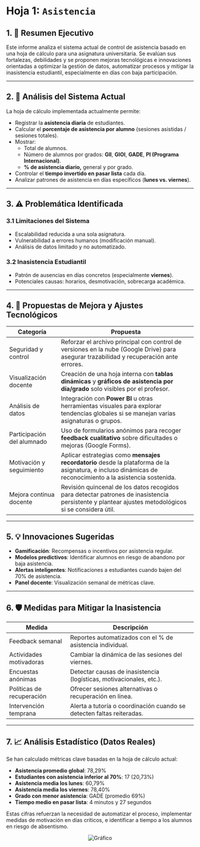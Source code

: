 # Hoja 1: `Asistencia`

## 1. 🧭 Resumen Ejecutivo

Este informe analiza el sistema actual de control de asistencia basado en una hoja de cálculo para una asignatura universitaria. Se evalúan sus fortalezas, debilidades y se proponen mejoras tecnológicas e innovaciones orientadas a optimizar la gestión de datos, automatizar procesos y mitigar la inasistencia estudiantil, especialmente en días con baja participación.

---

## 2. 📝 Análisis del Sistema Actual

La hoja de cálculo implementada actualmente permite:

- Registrar la **asistencia diaria** de estudiantes.
- Calcular el **porcentaje de asistencia por alumno** (sesiones asistidas / sesiones totales).
- Mostrar:
  - Total de alumnos.
  - Número de alumnos por grados: **GII**, **GIOI**, **GADE**, **PI (Programa Internacional)**.
  - **% de asistencia diario,** general y por grado.
- Controlar el **tiempo invertido en pasar lista** cada día.
- Analizar patrones de asistencia en días específicos (**lunes vs. viernes**).

---

## 3. ⚠️ Problemática Identificada

### 3.1 Limitaciones del Sistema
- Escalabilidad reducida a una sola asignatura.
- Vulnerabilidad a errores humanos (modificación manual).
- Análisis de datos limitado y no automatizado.

### 3.2 Inasistencia Estudiantil
- Patrón de ausencias en días concretos (especialmente **viernes**).
- Potenciales causas: horarios, desmotivación, sobrecarga académica.

---

## 4. 🔧 Propuestas de Mejora y Ajustes Tecnológicos

| Categoría  | Propuesta     |
|-|-|
| Seguridad y control        | Reforzar el archivo principal con control de versiones en la nube (Google Drive) para asegurar trazabilidad y recuperación ante errores.   |
| Visualización docente      | Creación de una hoja interna con **tablas dinámicas** y **gráficos de asistencia por día/grado** solo visibles por el profesor.                    |
| Análisis de datos          | Integración con **Power BI** u otras herramientas visuales para explorar tendencias globales si se manejan varias asignaturas o grupos.             |
| Participación del alumnado | Uso de formularios anónimos para recoger **feedback cualitativo** sobre dificultades o mejoras (Google Forms).       |
| Motivación y seguimiento   | Aplicar estrategias como **mensajes recordatorio** desde la plataforma de la asignatura, e incluso dinámicas de reconocimiento a la asistencia sostenida.  |
| Mejora continua docente    | Revisión quincenal de los datos recogidos para detectar patrones de inasistencia persistente y plantear ajustes metodológicos si se considera útil. |

---

## 5. 💡 Innovaciones Sugeridas

- **Gamificación**: Recompensas o incentivos por asistencia regular.
- **Modelos predictivos**: Identificar alumnos en riesgo de abandono por baja asistencia.
- **Alertas inteligentes**: Notificaciones a estudiantes cuando bajen del 70% de asistencia.
- **Panel docente**: Visualización semanal de métricas clave.

---

## 6. 🛡️ Medidas para Mitigar la Inasistencia

| Medida  | Descripción  |
|-|-|
| Feedback semanal               | Reportes automatizados con el % de asistencia individual.                  |
| Actividades motivadoras        | Cambiar la dinámica de las sesiones del viernes.                           |
| Encuestas anónimas             | Detectar causas de inasistencia (logísticas, motivacionales, etc.).        |
| Políticas de recuperación      | Ofrecer sesiones alternativas o recuperación en línea.                     |
| Intervención temprana          | Alerta a tutoría o coordinación cuando se detecten faltas reiteradas.      |

---
## 7. 📈 Análisis Estadístico (Datos Reales)

Se han calculado métricas clave basadas en la hoja de cálculo actual:

- **Asistencia promedio global**: 78,29%
- **Estudiantes con asistencia inferior al 70%**: 17 (20,73%)
- **Asistencia media los lunes**: 60,79%
- **Asistencia media los viernes**: 78,40%
- **Grado con menor asistencia**: GADE (promedio 69%)
- **Tiempo medio en pasar lista**: 4 minutos y 27 segundos

Estas cifras refuerzan la necesidad de automatizar el proceso, implementar medidas de motivación en días críticos, e identificar a tiempo a los alumnos en riesgo de absentismo.

<div align=center>

![Gráfico](/Informe%20Análisis/promedioAsistenciaGeneral.png)

</div>